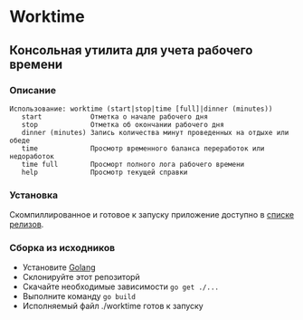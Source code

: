 # Worktime
## Консольная утилита для учета рабочего времени

### Описание
```
Использование: worktime (start|stop|time [full]|dinner (minutes))
   start            Отметка о начале рабочего дня
   stop             Отметка об окончании рабочего дня
   dinner (minutes) Запись количества минут проведенных на отдыхе или обеде
   time             Просмотр временного баланса переработок или недоработок
   time full        Просморт полного лога рабочего времени
   help             Просмотр текущей справки
```

### Установка
Скомпиллированное и готовое к запуску приложение доступно в [списке релизов](https://github.com/Vehsamrak/worktime/releases).

### Сборка из исходников
* Установите [Golang](https://golang.org/doc/install)
* Склонируйте этот репозиторй
* Скачайте необходимые зависимости `go get ./...`
* Выполните команду `go build`
* Исполняемый файл ./worktime готов к запуску
